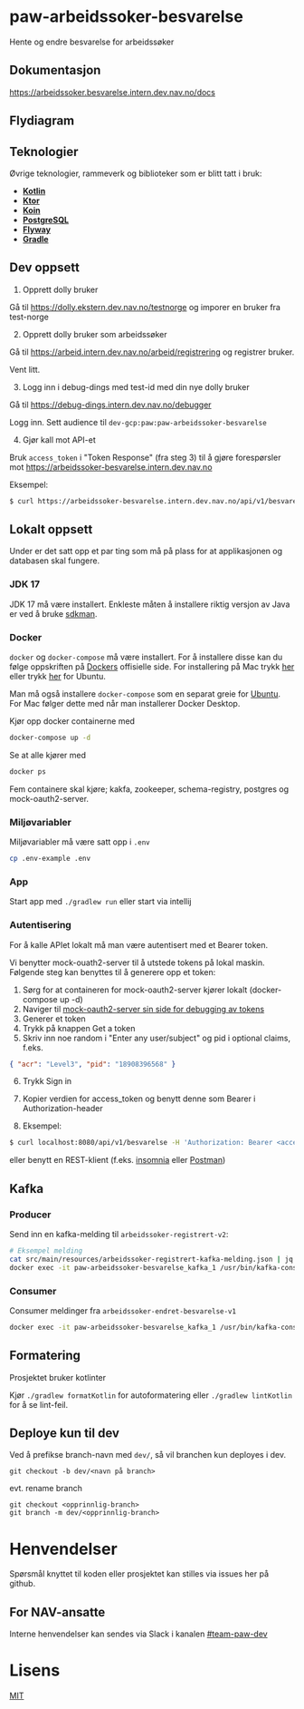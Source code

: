 # paw-arbeidssoker-besvarelse

Hente og endre besvarelse for arbeidssøker

## Dokumentasjon

https://arbeidssoker.besvarelse.intern.dev.nav.no/docs

## Flydiagram

## Teknologier

Øvrige teknologier, rammeverk og biblioteker som er blitt tatt i bruk:

- [**Kotlin**](https://kotlinlang.org/)
- [**Ktor**](https://ktor.io/)
- [**Koin**](https://insert-koin.io/)
- [**PostgreSQL**](https://www.postgresql.org/)
- [**Flyway**](https://flywaydb.org/)
- [**Gradle**](https://gradle.org/)


## Dev oppsett

1) Opprett dolly bruker

Gå til https://dolly.ekstern.dev.nav.no/testnorge og imporer en bruker fra test-norge

2) Opprett dolly bruker som arbeidssøker

Gå til https://arbeid.intern.dev.nav.no/arbeid/registrering og registrer bruker.

Vent litt. 

3) Logg inn i debug-dings med test-id med din nye dolly bruker

Gå til https://debug-dings.intern.dev.nav.no/debugger

Logg inn. Sett audience til `dev-gcp:paw:paw-arbeidssoker-besvarelse`

4) Gjør kall mot API-et

Bruk `access_token` i "Token Response" (fra steg 3) til å gjøre forespørsler mot https://arbeidssoker-besvarelse.intern.dev.nav.no

Eksempel:

```sh
$ curl https://arbeidssoker-besvarelse.intern.dev.nav.no/api/v1/besvarelse -H 'Authorization: Bearer <access_token>'
```

## Lokalt oppsett

Under er det satt opp et par ting som må på plass for at applikasjonen og databasen skal fungere.

### JDK 17

JDK 17 må være installert. Enkleste måten å installere riktig versjon av Java er ved å
bruke [sdkman](https://sdkman.io/install).

### Docker

`docker` og `docker-compose` må være installert. For å
installere disse kan du følge oppskriften på [Dockers](https://www.docker.com/) offisielle side. For installering på Mac
trykk [her](https://docs.docker.com/desktop/mac/install/) eller
trykk [her](https://docs.docker.com/engine/install/ubuntu/) for Ubuntu.

Man må også installere `docker-compose` som en separat greie
for [Ubuntu](https://docs.docker.com/compose/install/#install-compose-on-linux-systems). For Mac følger dette med når
man installerer Docker Desktop.

Kjør opp docker containerne med

```sh
docker-compose up -d
```

Se at alle kjører med

```sh
docker ps
```

Fem containere skal kjøre; kakfa, zookeeper, schema-registry, postgres og mock-oauth2-server.

### Miljøvariabler

Miljøvariabler må være satt opp i `.env`

```sh
cp .env-example .env
```

### App

Start app med `./gradlew run` eller start via intellij

### Autentisering

For å kalle APIet lokalt må man være autentisert med et Bearer token.

Vi benytter mock-ouath2-server til å utstede tokens på lokal maskin. Følgende steg kan benyttes til å generere opp et token:

1. Sørg for at containeren for mock-oauth2-server kjører lokalt (docker-compose up -d)
2. Naviger til [mock-oauth2-server sin side for debugging av tokens](http://localhost:8081/default/debugger)
3. Generer et token
4. Trykk på knappen Get a token
5. Skriv inn noe random i "Enter any user/subject" og pid i optional claims, f.eks.

```json
{ "acr": "Level3", "pid": "18908396568" }
```

6. Trykk Sign in
7. Kopier verdien for access_token og benytt denne som Bearer i Authorization-header

8. Eksempel:

```sh
$ curl localhost:8080/api/v1/besvarelse -H 'Authorization: Bearer <access_token>'
```

eller benytt en REST-klient (f.eks. [insomnia](https://insomnia.rest/) eller [Postman](https://www.postman.com/product/rest-client/))

## Kafka

### Producer

Send inn en kafka-melding til `arbeidssoker-registrert-v2`:

```sh
# Eksempel melding
cat src/main/resources/arbeidssoker-registrert-kafka-melding.json | jq -c .
docker exec -it paw-arbeidssoker-besvarelse_kafka_1 /usr/bin/kafka-console-producer --broker-list 127.0.0.1:9092 --topic arbeidssoker-registrert-v2
```

### Consumer

Consumer meldinger fra `arbeidssoker-endret-besvarelse-v1`

```sh
docker exec -it paw-arbeidssoker-besvarelse_kafka_1 /usr/bin/kafka-console-consumer --bootstrap-server 127.0.0.1:9092 --topic arbeidssoker-endret-besvarelse-v1
```

## Formatering

Prosjektet bruker kotlinter

Kjør `./gradlew formatKotlin` for autoformatering eller `./gradlew lintKotlin` for å se lint-feil.

## Deploye kun til dev

Ved å prefikse branch-navn med `dev/`, så vil branchen kun deployes i dev.

```
git checkout -b dev/<navn på branch>
```

evt. rename branch

```
git checkout <opprinnlig-branch>
git branch -m dev/<opprinnlig-branch>
```

# Henvendelser

Spørsmål knyttet til koden eller prosjektet kan stilles via issues her på github.

## For NAV-ansatte

Interne henvendelser kan sendes via Slack i kanalen [#team-paw-dev](https://nav-it.slack.com/archives/CLTFAEW75)

# Lisens

[MIT](LICENSE)
